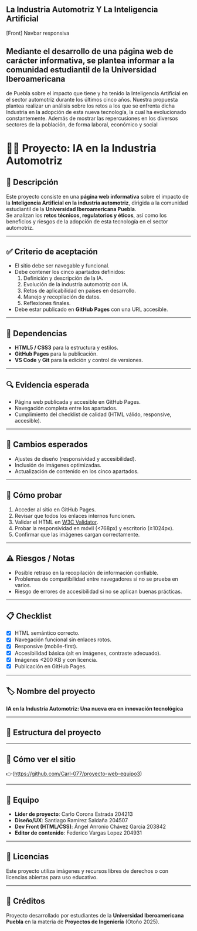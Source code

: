 ## La Industria Automotriz Y La Inteligencia Artificial 
[Front] Navbar responsiva

## Mediante el desarrollo de una página web de carácter informativa, se plantea informar a la comunidad estudiantil de la Universidad Iberoamericana 
de Puebla sobre el impacto que tiene y ha tenido la Inteligencia Artificial en el sector automotriz durante los últimos cinco años. 
Nuestra propuesta plantea realizar un análisis sobre los retos a los que se enfrenta dicha Industria en la adopción de esta nueva tecnología, la cual ha evolucionado constantemente. 
Además de mostrar las repercusiones en los diversos sectores de la población, de forma laboral, económico y social
# 🚗🤖 Proyecto: IA en la Industria Automotriz

## 📌 Descripción  
Este proyecto consiste en una **página web informativa** sobre el impacto de la **Inteligencia Artificial en la industria automotriz**, dirigida a la comunidad estudiantil de la **Universidad Iberoamericana Puebla**.  
Se analizan los **retos técnicos, regulatorios y éticos**, así como los beneficios y riesgos de la adopción de esta tecnología en el sector automotriz.

---

## ✅ Criterio de aceptación  
- El sitio debe ser navegable y funcional.  
- Debe contener los cinco apartados definidos:  
  1. Definición y descripción de la IA.  
  2. Evolución de la industria automotriz con IA.  
  3. Retos de aplicabilidad en países en desarrollo.  
  4. Manejo y recopilación de datos.  
  5. Reflexiones finales.  
- Debe estar publicado en **GitHub Pages** con una URL accesible.  

---

## 🔗 Dependencias  
- **HTML5 / CSS3** para la estructura y estilos.  
- **GitHub Pages** para la publicación.  
- **VS Code** y **Git** para la edición y control de versiones.  

---

## 🔍 Evidencia esperada  
- Página web publicada y accesible en GitHub Pages.  
- Navegación completa entre los apartados.  
- Cumplimiento del checklist de calidad (HTML válido, responsive, accesible).  

---

## 🔄 Cambios esperados  
- Ajustes de diseño (responsividad y accesibilidad).  
- Inclusión de imágenes optimizadas.  
- Actualización de contenido en los cinco apartados.  

---

## 🧪 Cómo probar  
1. Acceder al sitio en GitHub Pages.  
2. Revisar que todos los enlaces internos funcionen.  
3. Validar el HTML en [W3C Validator](https://validator.w3.org/).  
4. Probar la responsividad en móvil (<768px) y escritorio (≥1024px).  
5. Confirmar que las imágenes cargan correctamente.  

---

## ⚠️ Riesgos / Notas  
- Posible retraso en la recopilación de información confiable.  
- Problemas de compatibilidad entre navegadores si no se prueba en varios.  
- Riesgo de errores de accesibilidad si no se aplican buenas prácticas.  

---

## 📋 Checklist  
- [x] HTML semántico correcto.  
- [x] Navegación funcional sin enlaces rotos.  
- [x] Responsive (mobile-first).  
- [x] Accesibilidad básica (alt en imágenes, contraste adecuado).  
- [x] Imágenes ≤200 KB y con licencia.  
- [x] Publicación en GitHub Pages.  

---

## 🏷️ Nombre del proyecto  
**IA en la Industria Automotriz: Una nueva era en innovación tecnológica**  

---

## 📂 Estructura del proyecto  


---

## 🚀 Cómo ver el sitio  
👉(https://github.com/Carl-077/proyecto-web-equipo3)

---

## 👥 Equipo  
- **Líder de proyecto**: Carlo Corona Estrada 204213  
- **Diseño/UX**: Santiago Ramírez Saldaña 204507
- **Dev Front (HTML/CSS)**: Ángel Anronio Chávez Garcia 203842
- **Editor de contenido**: Federico Vargas Lopez 204931
 

---

## 📜 Licencias  
Este proyecto utiliza imágenes y recursos libres de derechos o con licencias abiertas para uso educativo.  

---

## 🙌 Créditos  
Proyecto desarrollado por estudiantes de la **Universidad Iberoamericana Puebla** en la materia de **Proyectos de Ingeniería** (Otoño 2025).  
